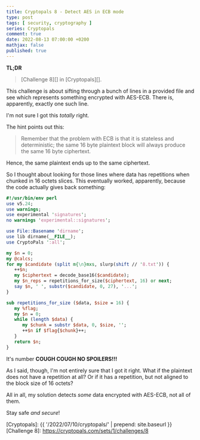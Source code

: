 ```yaml
---
title: Cryptopals 8 - Detect AES in ECB mode
type: post
tags: [ security, cryptography ]
series: Cryptopals
comment: true
date: 2022-08-13 07:00:00 +0200
mathjax: false
published: true
---
```


**TL;DR**

> [Challenge 8][] in [Cryptopals][].

This challenge is about sifting through a bunch of lines in a provided
file and see which represents something encrypted with AES-ECB. There
is, apparently, exactly one such line.

I'm not sure I got this *totally* right.

The hint points out this:

> Remember that the problem with ECB is that it is stateless and
> deterministic; the same 16 byte plaintext block will always produce
> the same 16 byte ciphertext. 

Hence, the same plaintext ends up to the same ciphertext.

So I thought about looking for those lines where data has repetitions
when chunked in 16 octets slices. This eventually worked, apparently,
because the code actually gives back something:

```perl
#!/usr/bin/env perl
use v5.24;
use warnings;
use experimental 'signatures';
no warnings 'experimental::signatures';

use File::Basename 'dirname';
use lib dirname(__FILE__);
use CryptoPals ':all';

my $n = 0;
my @calcs;
for my $candidate (split m{\n}mxs, slurp(shift // '8.txt')) {
   ++$n;
   my $ciphertext = decode_base16($candidate);
   my $n_reps = repetitions_for_size($ciphertext, 16) or next;
   say $n, ' ', substr($candidate, 0, 27), '...';
}

sub repetitions_for_size ($data, $size = 16) {
   my %flag;
   my $n = 0;
   while (length $data) {
      my $chunk = substr $data, 0, $size, '';
      ++$n if $flag{$chunk}++;
   }
   return $n;
}
```

It's number **COUGH COUGH NO SPOILERS!!!**

As I said, though, I'm not entirely sure that I got it right. What if
the plaintext does not have a repetition at all? Or if it has a
repetition, but not aligned to the block size of 16 octets?

All in all, my solution detects *some* data encrypted with AES-ECB,
not all of them.

Stay safe *and secure*!

[Perl]: https://www.perl.org/
[Cryptopals]: {{ '/2022/07/10/cryptopals/' | prepend: site.baseurl }}
[Challenge 8]: https://cryptopals.com/sets/1/challenges/8
